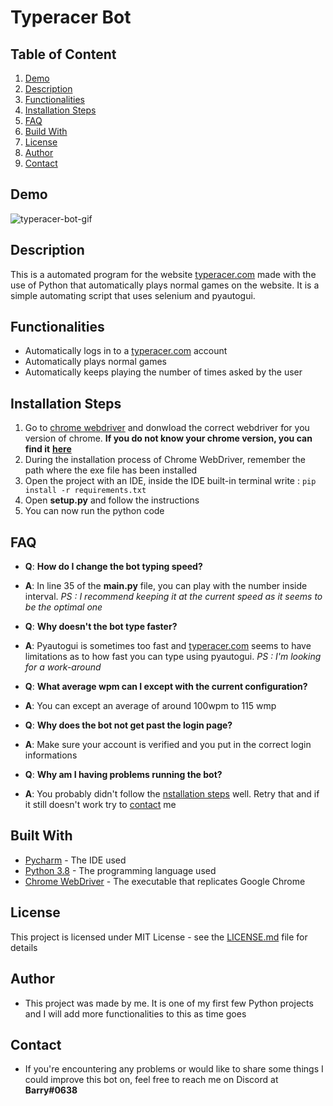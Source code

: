 # Typeracer Bot

## Table of Content

1. [Demo](#Demo)
2. [Description](#Description)
3. [Functionalities](#Functionalities)
4. [Installation Steps](#Installation-Steps)
5. [FAQ](#FAQ)
6. [Build With](#Built-With)
7. [License](#License)
8. [Author](#Author)
9. [Contact](#Contact)

## Demo 

![typeracer-bot-gif](https://user-images.githubusercontent.com/79618101/110067391-a042a300-7d41-11eb-90d2-2da2700f69ca.gif)

## Description

This is a automated program for the website [typeracer.com](https://play.typeracer.com/) made with the use of Python that automatically plays normal games on the website. It is a simple automating script that uses selenium and pyautogui. 

## Functionalities

* Automatically logs in to a [typeracer.com](https://play.typeracer.com/) account 
* Automatically plays normal games
* Automatically keeps playing the number of times asked by the user

## Installation Steps

1. Go to [chrome webdriver](https://chromedriver.chromium.org/downloads) and donwload the correct webdriver for you version of chrome. **If you do not know your chrome version, you can find it** [**here**](https://www.whatismybrowser.com/detect/what-version-of-chrome-do-i-have)
2. During the installation process of Chrome WebDriver, remember the path where the exe file has been installed
3. Open the project with an IDE, inside the IDE built-in terminal write : `pip install -r requirements.txt`
4. Open **setup.py** and follow the instructions
5. You can now run the python code

## FAQ

* **Q**: **How do I change the bot typing speed?**

* **A**: In line 35 of the **main.py** file, you can play with the number inside interval. _PS : I recommend keeping it at the current speed as it seems to be the optimal one_


* **Q**: **Why doesn't the bot type faster?**

* **A**: Pyautogui is sometimes too fast and [typeracer.com](https://play.typeracer.com/) seems to have limitations as to how fast you can type using pyautogui. _PS : I'm looking for a work-around_


* **Q**: **What average wpm can I except with the current configuration?**

* **A**: You can except an average of around 100wpm to 115 wmp


* **Q**: **Why does the bot not get past the login page?**

* **A**: Make sure your account is verified and you put in the correct login informations


* **Q**: **Why am I having problems running the bot?**

* **A**: You probably didn't follow the [nstallation steps](#Installation-Steps) well. Retry that and if it still doesn't work try to [contact](#Contact) me

## Built With

* [Pycharm](https://www.jetbrains.com/pycharm/) - The IDE used
* [Python 3.8](https://www.python.org/) - The programming language used
* [Chrome WebDriver](https://chromedriver.chromium.org/downloads) - The executable that replicates Google Chrome   

## License 

This project is licensed under MIT License - see the [LICENSE.md](https://github.com/ousmanebarry/typeracer-bot/blob/main/LICENSE) file for details

## Author

* This project was made by me. It is one of my first few Python projects and I will add more functionalities to this as time goes 

## Contact 

* If you're encountering any problems or would like to share some things I could improve this bot on, feel free to reach me on Discord at **Barry#0638** 
